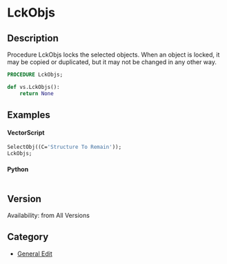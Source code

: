 # LckObjs

## Description
Procedure LckObjs locks the selected objects. When an object is locked, it
may be copied or duplicated, but it may not be changed in any other way.

```pascal
PROCEDURE LckObjs;
```

```python
def vs.LckObjs():
    return None
```

## Examples
#### VectorScript ####
```pascal
SelectObj((C='Structure To Remain'));
LckObjs;
```
#### Python ####
```python

```

## Version
Availability: from All Versions

## Category
* [General Edit](../Categories/General%20Edit.md)

